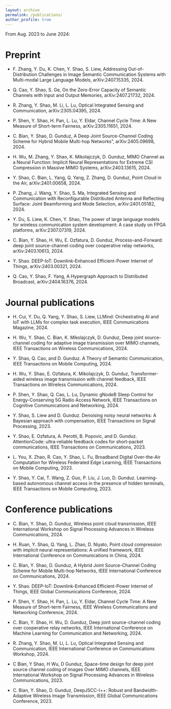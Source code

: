 ```yaml
---
layout: archive
permalink: /publications/
author_profile: true
---
```

From Aug. 2023 to June 2024:

# Preprint

* F. Zhang, Y. Du, K. Chen, Y. Shao, S. Liew, Addressing Out-of-Distribution Challenges in Image Semantic Communication Systems with Multi-modal Large Language Models, arXiv:2407.15335, 2024.
  
* Q. Cao, Y. Shao, S. Ge, On the Zero-Error Capacity of Semantic Channels with Input and Output Memories, arXiv:2407.21732, 2024.

* R. Zhang, Y. Shao, M. Li, L. Lu, Optical Integrated Sensing and Communication, arXiv:2305.04395, 2024.

* P. Shen, Y. Shao, H. Pan, L. Lu, Y. Eldar, Channel Cycle Time: A New Measure of Short-term Fairness, arXiv:2305.11651, 2024.

* C. Bian, Y. Shao, D. Gunduz, A Deep Joint Source-Channel Coding Scheme for Hybrid Mobile Multi-hop Networks”, arXiv:2405.09698, 2024.

* H. Wu, M. Zhang, Y. Shao, K. Mikolajczyk, D. Gunduz, MIMO Channel as a Neural Function: Implicit Neural Representations for Extreme CSI Compression in Massive MIMO Systems, arXiv:2403.13615, 2024.

* Y. Shao, C. Bian, L. Yang, Q. Yang, Z. Zhang, D. Gunduz, Point Cloud in the Air, arXiv:2401.00658, 2024.
   
* P. Zhang, J. Wang, Y. Shao, S. Ma, Integrated Sensing and Communication with Reconfigurable Distributed Antenna and Reflecting Surface: Joint Beamforming and Mode Selection, arXiv:2401.05182, 2024.

* Y. Du, S. Liew, K. Chen, Y. Shao, The power of large language models for wireless communication system development: A case study on FPGA platforms, arXiv:2307.07319, 2024.

* C. Bian, Y. Shao, H. Wu, E. Ozfatura, D. Gunduz, Process-and-Forward: deep joint source-channel coding over cooperative relay networks, arXiv:2403.10613, 2024.

* Y. Shao. DEEP-IoT: Downlink-Enhanced Efficient-Power Internet of Things, arXiv:2403.00321, 2024.

* Q. Cao, Y. Shao, F. Yang, A Hypergraph Approach to Distributed Broadcast, arXiv:2404.16376, 2024.



# Journal publications

* H. Cui, Y. Du, Q. Yang, Y. Shao, S. Liew, LLMind: Orchestrating AI and IoT with LLMs for complex task execution, IEEE Communications Magazine, 2024.
  
* H. Wu, Y. Shao, C. Bian, K. Mikolajczyk, D. Gunduz, Deep joint source-channel coding for adaptive image transmission over MIMO channels, IEEE Transactions on Wireless Communications, 2024.
  
* Y. Shao, Q. Cao, and D. Gunduz. A Theory of Semantic Communication, IEEE Transactions on Mobile Computing, 2024.
  
* H. Wu, Y. Shao, E. Ozfatura, K. Mikolajczyk, D. Gunduz, Transformer-aided wireless image transmission with channel feedback, IEEE Transactions on Wireless Communications, 2024.
  
* P. Shen, Y. Shao, Q. Cao, L. Lu, Dynamic gNodeB Sleep Control for Energy-Conserving 5G Radio Access Network, IEEE Transactions on Cognitive Communications and Networking, 2024.
  
* Y. Shao, S. Liew and D. Gunduz. Denoising noisy neural networks: A Bayesian approach with compensation, IEEE Transactions on Signal Processing, 2023.
  
* Y. Shao, E. Ozfatura, A. Perotti, B. Popovic, and D. Gunduz. AttentionCode: ultra-reliable feedback codes for short-packet communications, IEEE Transactions on Communications, 2023.
  
* L. You, X. Zhao, R. Cao, Y. Shao, L. Fu, Broadband Digital Over-the-Air Computation for Wireless Federated Edge Learning, IEEE Transactions on Mobile Computing, 2023.
  
* Y. Shao, Y. Cai, T. Wang, Z. Guo, P. Liu, J. Luo, D. Gunduz. Learning-based autonomous channel access in the presence of hidden terminals, IEEE Transactions on Mobile Computing, 2023.


# Conference publications


* C. Bian, Y. Shao, D. Gunduz, Wireless point cloud transmission, IEEE International Workshop on Signal Processing Advances in Wireless Communications, 2024.
  
* H. Ruan, Y. Shao, Q. Yang, L. Zhao, D. Niyato, Point cloud compression with implicit neural representations: A unified framework, IEEE International Conference on Communications in China, 2024.

* C. Bian, Y. Shao, D. Gunduz, A Hybrid Joint Source-Channel Coding Scheme for Mobile Multi-hop Networks, IEEE International Conference on Communications, 2024.
  
* Y. Shao. DEEP-IoT: Downlink-Enhanced Efficient-Power Internet of Things, IEEE Global Communications Conference, 2024.

* P. Shen, Y. Shao, H. Pan, L. Lu, Y. Eldar, Channel Cycle Time: A New Measure of Short-term Fairness, IEEE Wireless Communications and Networking Conference, 2024.
  
* C. Bian, Y. Shao, H. Wu, D. Gunduz, Deep joint source-channel coding over cooperative relay networks, IEEE International Conference on Machine Learning for Communication and Networking, 2024.

* R. Zhang, Y. Shao, M. Li, L. Lu, Optical Integrated Sensing and Communication, IEEE International Conference on Communications Workshop, 2024.

* C Bian, Y Shao, H Wu, D Gunduz, Space-time design for deep joint source channel coding of images Over MIMO channels, IEEE International Workshop on Signal Processing Advances in Wireless Communications, 2023.

* C. Bian, Y. Shao, D. Gunduz, DeepJSCC-l++: Robust and Bandwidth-Adaptive Wireless Image Transmission, IEEE Global Communications Conference, 2023.




